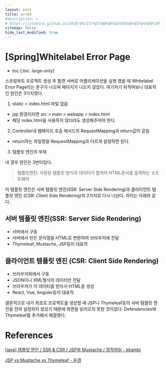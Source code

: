 ```yaml
---
layout: post
title: err05
#description: >
# https://jinshine.github.io/2018/05/17/%EC%BB%B4%ED%93%A8%ED%84%B0%20%EA%B8%B0%EC%B4%88/%EB%A9%94%EB%AA%A8%EB%A6%AC%EA%B5%AC%EC%A1%B0/
sitemap: false
hide_last_modified: true
---
```

# [Spring]Whitelabel Error Page

* toc
{:toc .large-only}

스프링부트 프로젝트 생성 후 톰캣 서버로 어플리케이션을 실행 했을 때 Whitelabel Error Page라는 문구가 나오며 페이지가 나오지 않았다.
여기저기 뒤적여보니 대표적인 원인은 3가지였다.

1. static > index.html 파일 없음
- jsp 환경이라면 src > main > webapp > index.html
- 해당 index.html을 사용하지 않더라도 생성해주어야 한다.

2. Controller내 웹페이지 호출 메서드의 RequestMapping과 return값이 같음
- return하는 파일명을 RequestMapping과 다르게 설정하면 된다.

3. 템플릿 엔진의 부재

내 경우 원인은 3번이었다.

> 템플릿엔진: 지정된 템플릿 양식과 데이터가 합쳐져 HTML문서를 출력하는 소프트웨어

이 템플릿 엔진은 서버 템플릿 엔진(SSR: Server Side Rendering)과 클라이언트 템플릿 엔진 (CSR: Client Side Rendering)의 2가지로 다시 나뉜다.
차이는 아래와 같다.

## 서버 템플릿 엔진(SSR: Server Side Rendering)
- 서버에서 구동
- 서버에서 만든 문자열을 HTML로 변환하여 브라우저에 전달
- Thymeleaf, Mustache, JSP등이 대표적

## 클라이언트 템플릿 엔진 (CSR: Client Side Rendering)
- 브라우저위에서 구동
- JSON이나 XML형식의 데이터만 전달
- 브라우저가 이 데이터를 받아서 HTML을 생성
- React, Vue, Anguler등이 대표적

결론적으로 내가 최초로 프로젝트를 생성할 때 JSP나 Thymeleaf등의 서버 템플릿 엔진을 전혀 설정하지 않았기 때문에 화면을 읽어오지 못한 것이었다.
Defendencies에 Thymeleaf를 추가해서 해결했다.

# References

[[java] 템플릿 엔진 / SSR & CSR / JSP와 Mustache / 정적파일 - kkambi](https://kkambi.tistory.com/40)

[JSP vs Mustache vs Thymeleaf - 윤경](https://velog.io/@dbsrud11/JSP-vs-Mustache-vs-Thymeleaf)
